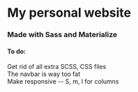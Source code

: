 # My personal website
### Made with Sass and Materialize

#### To do:
Get rid of all extra SCSS, CSS files  
The navbar is way too fat  
Make responsive -- S, m, l for columns